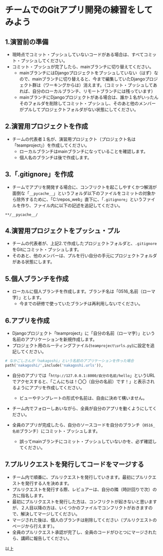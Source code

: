# チームでのGitアプリ開発の練習をしてみよう

## 1.演習前の準備

- 現時点でコミット・プッシュしていないコードがある場合は、すべてコミット・プッシュしてください。
- コミット・プッシュが完了したら、mainブランチに切り替えてください。
  - mainブランチにはDjangoプロジェクトをプッシュしていない（はず）なので、mainブランチに切り替えると、今まで編集していたDjangoプロジェクト群は（ワーキングからは）消えます。（コミット・プッシュしてあれば、自分のローカルブランチ、リモートブランチには残っています）
  - mainブランチにDjangoプロジェクトがある場合は、誰か１名がいったんそのフォルダを削除してコミット・プッシュし、そのあと他のメンバーがプルしてプロジェクトフォルダがない状態にしてください。

## 2.演習用プロジェクトを作成

- チームの代表者１名が、演習用プロジェクト（プロジェクト名は「teamproject」）を作成してください。
  - ローカルブランチはmainブランチになっていることを確認します。
  - 個人名のブランチは後で作成します。

## 3.「.gitignore」を作成

- チームでアプリを開発する場合に、コンフリクトを起こしやすくかつ解消が面倒な「`__pycache__`」というフォルダ以下のファイルをコミットの対象から除外するために、「C:\repos_web」直下に、「`.gitignore`」というファイルを作り、ファイル内に以下の記述を追記してください。

```
**/__pycache__/
```

## 4.演習用プロジェクトをプッシュ・プル

- チームの代表者が、上記2.で作成したプロジェクトフォルダと、`.gitignore`をGitにコミット・プッシュします。
- そのあと、他のメンバーは、プルを行い自分の手元にプロジェクトフォルダがある状態にします。

## 5.個人ブランチを作成

- ローカルに個人ブランチを作成します。ブランチ名は「0516_名前（ローマ字）」とします。
  - 今までの研修で使っていたブランチは再利用しないでください。

## 6.アプリを作成

- Djangoプロジェクト「teamproject」に「自分の名前（ローマ字）」という名前のアプリケーションを新規作成します。
- プロジェクト用のルーティングファイル(`teamproject\urls.py`)に設定を追記してください。

```python
# なかごしさんが「nakagoshi」という名前のアプリケーションを作った場合
path('nakagoshi/',include('nakagoshi.urls')),
```

- 自分のアプリでは「`http://127.0.0.1:8000/自分の名前/hello`」というURLでアクセスすると、「こんにちは！〇〇（自分の名前）です！」と表示されるようにアプリを作成してください。
  - ビューやテンプレートの形式や名前は、自由に決めて構いません。

- チーム内でフォローしあいながら、全員が自分のアプリを動くようにしてください。
- 全員のアプリが完成したら、自分のソースコードを自分のブランチ（`0516_名前`ブランチ）にコミット・プッシュします。
  - 誤ってmainブランチにコミット・プッシュしていないかを、必ず確認してください。

## 7.プルリクエストを発行してコードをマージする

- チーム内で順番に、プルリクエストを発行していきます。最初にプルリクエストを発行する人を決めます。
- プルリクエストを発行する際、レビュアーは、自分の隣（時計回りで次）の方に指名します。
- 最初にプルリクエストを発行した方は、コンフリクトが起きないと思いますが、２人目以降の方は、いくつかのファイルでコンフリクトがおきますので、解決してマージしてください。
- マージされた後は、個人のブランチは削除してください（プルリクエストのページから行えます）。
- 全員のプルリクエスト承認が完了し、全員のコードがひとつにマージされたら、講師に報告してください。

以上

